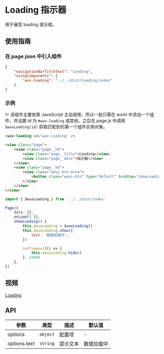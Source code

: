 # Loading 指示器

用于展现 loading 提示框。

## 使用指南

### 在 page.json 中引入组件

```json
{
    "navigationBarTitleText": "Loading",
    "usingComponents": {
        "wux-loading": "../../dist/loading/index"
    }
}
```

### 示例

!> 该组件主要依靠 JavaScript 主动调用，所以一般只需在 wxml 中添加一个组件，并设置 id 为 `#wux-loading` 或其他，之后在 page.js 中调用 `$wuxLoading(id)` 获取匹配到的第一个组件实例对象。

```html
<wux-loading id="wux-loading" />

<view class="page">
    <view class="page__hd">
        <view class="page__title">Loading</view>
        <view class="page__desc">指示器</view>
    </view>
    <view class="page__bd">
        <view class="weui-btn-area">
	        <button class="weui-btn" type="default" bindtap="showLoading">加载中提示</button>
        </view>
    </view>
</view>
```

```js
import { $wuxLoading } from '../../dist/index'

Page({
    data: {},
    onLoad() {},
    showLoading() {
        this.$wuxLoading = $wuxLoading()
        this.$wuxLoading.show({
            text: '数据加载中',
        })

        setTimeout(() => {
            this.$wuxLoading.hide()
        }, 1500)
    },
})
```

## 视频

[Loading](./_media/loading.mp4 ':include :type=iframe width=375px height=667px')

## API

| 参数 | 类型 | 描述 | 默认值 |
| --- | --- | --- | --- |
| options | <code>object</code> | 配置项 | - |
| options.text | <code>string</code> | 提示文本 | 数据加载中 |
